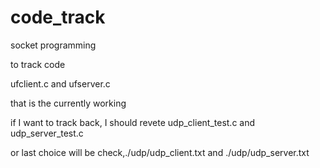 # code_track
socket programming

to track code

ufclient.c and ufserver.c

that is the currently working


if I want to track back, I should revete udp_client_test.c and udp_server_test.c

or last choice will be check,./udp/udp_client.txt and ./udp/udp_server.txt

